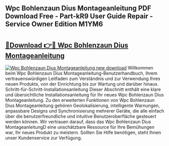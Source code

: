 ## Wpc Bohlenzaun Dius Montageanleitung PDF Download Free - Part-kR9 User Guide Repair - Service Owner Edition M1YM6

# <h2><a href="http://df6wnsc.blite.top/?on=Wpc+Bohlenzaun+Dius+Montageanleitung">🔗Download 👉🔴 Wpc Bohlenzaun Dius Montageanleitung</a></h2>

[![Wpc Bohlenzaun Dius Montageanleitung new download](https://i.imgur.com/lujVjoI.png)](http://df6wnsc.blite.top/?on=Wpc+Bohlenzaun+Dius+Montageanleitung)
Willkommen beim Wpc Bohlenzaun Dius Montageanleitung-Benutzerhandbuch, Ihrem vertrauenswürdigen Leitfaden zum Verständnis und zur Verwendung Ihres neuen Produkts, von der Einrichtung bis zur Wartung und darüber hinaus. Schritt-für-Schritt-Installationsanleitung Dieser Abschnitt enthält eine klare und übersichtliche Installationsanleitung für Ihr neues Wpc Bohlenzaun Dius Montageanleitung. Zu den erweiterten Funktionen von Wpc Bohlenzaun Dius Montageanleitung gehören Geolokalisierung, intelligente Warnungen, anpassbare Designs und Synchronisierung mehrerer Geräte, die alle einfach über die benutzerfreundliche und intuitive Benutzeroberfläche gesteuert werden können. Wir vertrauen darauf, dass das Wpc Bohlenzaun Dius MontageanleitungD eine unschätzbare Ressource für Ihre Bemühungen war, Ihr neues Produkt zu meistern. Sollten Sie Hilfe benötigen, steht Ihnen unser Kundenservice zur Verfügung.
